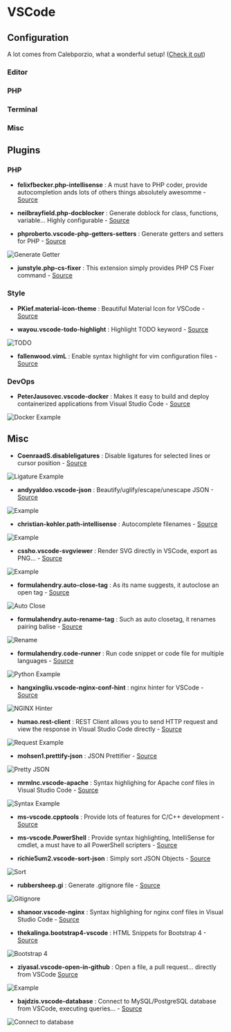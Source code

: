 # VSCode

## Configuration

A lot comes from Calebporzio, what a wonderful setup! ([Check it out](http://calebporzio.com/my-vs-code-setup-2/))

### Editor

### PHP

### Terminal

### Misc

## Plugins

### PHP

  * **felixfbecker.php-intellisense** : A must have to PHP coder, provide autocompletion ands lots of others things absolutely awesomme - [Source](https://github.com/felixfbecker/vscode-php-intellisense)

  * **neilbrayfield.php-docblocker** : Generate doblock for class, functions, variable... Highly configurable - [Source](https://github.com/neild3r/vscode-php-docblocker)
  * **phproberto.vscode-php-getters-setters** : Generate getters and setters for PHP - [Source](https://github.com/phproberto/vscode-php-getters-setters)

![Generate Getter](https://raw.githubusercontent.com/phproberto/vscode-php-getters-setters/master/images/demo.gif)

  * **junstyle.php-cs-fixer** : This extension simply provides PHP CS Fixer command - [Source](https://github.com/junstyle/vscode-php-cs-fixer)

### Style

  * **PKief.material-icon-theme** : Beautiful Material Icon for VSCode - [Source](https://github.com/PKief/vscode-material-icon-theme)

  * **wayou.vscode-todo-highlight** : Highlight TODO keyword - [Source](https://github.com/wayou/vscode-todo-highlight)

![TODO](https://raw.githubusercontent.com/wayou/vscode-todo-highlight/master/assets/toggle-highlight.gif)

  * **fallenwood.vimL** : Enable syntax highlight for vim configuration files - [Source](https://github.com/fallenwood/vscode-viml)

### DevOps

  * **PeterJausovec.vscode-docker** : Makes it easy to build and deploy containerized applications from Visual Studio Code - [Source](https://marketplace.visualstudio.com/items?itemName=PeterJausovec.vscode-docker)

![Docker Example](https://github.com/microsoft/vscode-docker/raw/master/images/generateFiles.gif)

## Misc

  * **CoenraadS.disableligatures** : Disable ligatures for selected lines or cursor position - [Source](https://github.com/PKief/vscode-material-icon-theme)

![Ligature Example](https://github.com/CoenraadS/vscode-Disable-Ligatures/blob/master/img/cursor.png?raw=true)

  * **andyyaldoo.vscode-json** : Beautify/uglify/escape/unescape JSON - [Source](https://github.com/andyyaldoo/vscode-json)

![Example](https://raw.githubusercontent.com/andyyaldoo/vscode-json/master/images/vscode-json.gif)

  * **christian-kohler.path-intellisense** : Autocomplete filenames - [Source](https://github.com/ChristianKohler/PathIntellisense)

![Example](https://camo.githubusercontent.com/5b6f2a1e68078beda0ed4e2a4cd0277b2ae9ddb5/687474703a2f2f692e67697068792e636f6d2f696148655569446554555a756f2e676966)

  * **cssho.vscode-svgviewer** : Render SVG directly in VSCode, export as PNG... - [Source](https://github.com/cssho/vscode-svgviewer)

![Example](https://raw.githubusercontent.com/cssho/vscode-svgviewer/master/img/from_context.gif)

  * **formulahendry.auto-close-tag** : As its name suggests, it autoclose an open tag - [Source](https://github.com/formulahendry/vscode-auto-close-tag)

![Auto Close](https://raw.githubusercontent.com/formulahendry/vscode-auto-close-tag/master/images/usage.gif)

  * **formulahendry.auto-rename-tag** : Such as auto closetag, it renames pairing balise  - [Source](https://github.com/formulahendry/vscode-auto-rename-tag)

![Rename](https://raw.githubusercontent.com/formulahendry/vscode-auto-rename-tag/master/images/usage.gif)

  * **formulahendry.code-runner** : Run code snippet or code file for multiple languages - [Source](https://github.com/formulahendry/vscode-code-runner)

![Python Example](https://raw.githubusercontent.com/formulahendry/vscode-code-runner/master/images/usage.gif)

  * **hangxingliu.vscode-nginx-conf-hint** : nginx hinter for VSCode - [Source](https://github.com/hangxingliu/vscode-nginx-conf-hint)

![NGINX Hinter](https://raw.githubusercontent.com/hangxingliu/vscode-nginx-conf-hint/master/images/screenshots.gif)

  * **humao.rest-client** : REST Client allows you to send HTTP request and view the response in Visual Studio Code directly - [Source](https://github.com/Huachao/vscode-restclient)

![Request Example](https://raw.githubusercontent.com/Huachao/vscode-restclient/master/images/usage.gif)

  * **mohsen1.prettify-json** : JSON Prettifier - [Source](https://github.com/mohsen1/vscode-prettify-json)

![Pretty JSON](https://raw.githubusercontent.com/mohsen1/vscode-prettify-json/master/screenshot.gif)

  * **mrmlnc.vscode-apache** : Syntax highlighing for Apache conf files in Visual Studio Code - [Source](https://github.com/mrmlnc/vscode-apache)

![Syntax Example](https://cloud.githubusercontent.com/assets/7034281/15320929/ea8feb28-1c3b-11e6-9c70-f3a5cb353c73.png)

  * **ms-vscode.cpptools** : Provide lots of features for C/C++ development - [Source](https://github.com/Microsoft/vscode-cpptools)

  * **ms-vscode.PowerShell** : Provide syntax highlighting, IntelliSense for cmdlet, a must have to all PowerShell scripters - [Source](https://github.com/PowerShell/vscode-powershell)

  * **richie5um2.vscode-sort-json** : Simply sort JSON Objects - [Source](https://github.com/richie5um/vscode-sort-json)

![Sort](https://raw.githubusercontent.com/richie5um/vscode-sort-json/master/resources/usage.gif)

  * **rubbersheep.gi** : Generate .gitignore file - [Source](https://github.com/hasit/vscode-gi)

![Gitignore](https://raw.githubusercontent.com/hasit/vscode-gi/master/assets/gi.gif)

  * **shanoor.vscode-nginx** : Syntax highlighing for nginx conf files in Visual Studio Code - [Source](https://github.com/shanoor/vscode-nginx)

  * **thekalinga.bootstrap4-vscode** : HTML Snippets for Bootstrap 4 - [Source](https://github.com/thekalinga/bootstrap4-vscode)

![Bootstrap 4](https://raw.githubusercontent.com/thekalinga/bootstrap4-vscode/master/help.gif)

  * **ziyasal.vscode-open-in-github** : Open a file, a pull request... directly from VSCode [Source](https://github.com/ziyasal/vscode-open-in-github)

![Example](https://raw.githubusercontent.com/ziyasal/vscode-open-in-github/master/screenshots/open-in-github.png)

  * **bajdzis.vscode-database** : Connect to MySQL/PostgreSQL database from VSCode, executing queries... - [Source](https://github.com/Bajdzis/vscode-database)

![Connect to database](https://raw.githubusercontent.com/Bajdzis/vscode-database/master/readme/v0.1.gif)